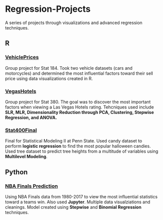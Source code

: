 # Regression-Projects
A series of projects through visualizations and advanced regression techniques.

## R
### [VehiclePrices](https://github.com/omercanca/Regression-Projects/tree/main/VehiclePrices)
Group project for Stat 184. Took two vehicle datasets (cars and motorcycles) and determined the most influential factors toward their sell price using data visualizations created in R.

### [VegasHotels](https://github.com/omercanca/Regression-Projects/tree/main/VegasHotels)
Group project for Stat 380. The goal was to discover the most important factors when viewing a Las Vegas Hotels rating. Tehcniques used include **SLR, MLR, Dimensionality Reduction through PCA, Clustering, Stepwise Regression, and ANOVA.**

### [Stat400Final](https://github.com/omercanca/Regression-Projects/tree/main/Stat400Final)
Final for Statistical Modeling II at Penn State. Used candy dataset to perform **logistic regression** to find the most popular halloween candies. Used tree dataset to predict tree heights from a multitude of variables using **Multilevel Modeling**.


## Python
### [NBA Finals Prediction](https://github.com/omercanca/Regression-Projects/tree/main/NBA%20Finals%20Prediction)
Using NBA Finals data from 1980-2017 to view the most influential statistics toward a teams win. Also used **Jupyter**. Multiple data visualziations and cleanings. Model created using **Stepwise** and **Binomial Regression** techniques.

